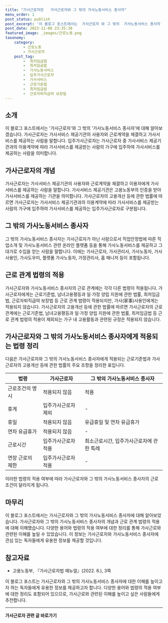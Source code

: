 ```yaml
---
title: "가사근로자란   가사근로자와 그 밖의 가사노동서비스 종사자"
menu_order: 1
post_status: publish
post_excerpt: '이 블로그 포스트에서는  가사근로자 와 그 밖의  가사노동서비스 종사자 에 대해 알아보겠습니다. 가사근로자는 가사서비스 제공기관의 사용자와 근로계약을 체결하고 가사서비스를 제공하는 사람을 말합니다. 입주가사근로자는 가사근로자 중 가사서비스 제공기관과의 이용계약에 따라 가사서비스를 제공받는 사람의 가구에 입주하여 가사서비스를 제공하는 사람을 의미합니다.'
post_date: 2023-11-06 23:35:38
featured_image: _images/근로노동.png
taxonomy:
    category:
        - 근로노동
        - 가사근로자
    post_tag:
        -  최저임금법
        -  최저임금법
        -  가사노동서비스
        -  입주가사근로자
        -  가사서비스
        -  근로기준법
        -  최저임금법
        -  근로자퇴직급여 보장법
---
```



## 소개
이 블로그 포스트에서는 '가사근로자'와 그 밖의 '가사노동서비스 종사자'에 대해 알아보겠습니다. 가사근로자는 가사서비스 제공기관의 사용자와 근로계약을 체결하고 가사서비스를 제공하는 사람을 말합니다. 입주가사근로자는 가사근로자 중 가사서비스 제공기관과의 이용계약에 따라 가사서비스를 제공받는 사람의 가구에 입주하여 가사서비스를 제공하는 사람을 의미합니다.

## 가사근로자의 개념
가사근로자는 가사서비스 제공기관의 사용자와 근로계약을 체결하고 이용자에게 가사서비스를 제공하는 사람을 말합니다. 가사서비스 제공기관은 고용노동부의 인증을 받아 가사서비스를 제공하는 기관을 의미합니다. 가사근로자의 고용개선 등에 관한 법률에 따르면 가사근로자는 가사서비스 제공기관과의 이용계약에 따라 가사서비스를 제공받는 사람의 가구에 입주하여 가사서비스를 제공하는 입주가사근로자로 구분됩니다.

## 그 밖의 가사노동서비스 종사자
그 밖의 가사노동서비스 종사자는 가사근로자가 아닌 사람으로서 직업안정법에 따른 직업소개 및 가사노동서비스 관련 온라인 플랫폼 등을 통해 가사노동서비스를 제공하고 그 대가로 수입을 얻는 사람을 말합니다. 이에는 가사근로자, 가사관리사, 가사노동자, 가사사용인, 가사도우미, 플랫폼 가사노동자, 가정관리사, 홈 매니저 등이 포함됩니다.

## 근로 관계 법령의 적용
가사근로자와 가사노동서비스 종사자의 근로 관계에는 각각 다른 법령이 적용됩니다. 가사근로자에게는 근로기준법, 남녀고용평등과 일·가정 양립 지원에 관한 법률, 최저임금법, 근로자퇴직급여 보장법 등 근로 관계 법령이 적용되지만, 가사(家事)사용인에게는 적용되지 않습니다. 가사근로자의 고용개선 등에 관한 법률에 따르면 가사근로자의 근로 관계에는 근로기준법, 남녀고용평등과 일·가정 양립 지원에 관한 법률, 최저임금법 등 근로 관계 법령의 적용이 제외되는 가구 내 고용활동과 관련된 규정은 적용되지 않습니다.

## 가사근로자와 그 밖의 가사노동서비스 종사자에게 적용되는 법령 정리
다음은 가사근로자와 그 밖의 가사노동서비스 종사자에게 적용되는 근로기준법과 가사근로자의 고용개선 등에 관한 법률의 주요 조항을 정리한 표입니다.

| 법령            | 가사근로자            | 그 밖의 가사노동서비스 종사자 |
|-----------------|----------------------|----------------------------|
| 근로조건의 명시 | 적용되지 않음       | 적용                     |
| 휴게            | 입주가사근로자 제외  | -                        |
| 휴일            | 적용되지 않음       | 유급휴일 및 연차 유급휴가 |
| 연차 유급휴가   | 적용되지 않음       | -                        |
| 근로시간        | 입주가사근로자 적용 | 최소근로시간, 입주가사근로자에 관한 특례 |
| 연장 근로의 제한 | 입주가사근로자 적용 | -                        |

이러한 법령의 적용 여부에 따라 가사근로자와 그 밖의 가사노동서비스 종사자의 근로 조건이 달라지게 됩니다.

## 마무리
이 블로그 포스트에서는 가사근로자와 그 밖의 가사노동서비스 종사자에 대해 알아보았습니다. 가사근로자와 그 밖의 가사노동서비스 종사자의 개념과 근로 관계 법령의 적용에 대해 이해했습니다. 다양한 용어와 법령의 적용 여부에 대한 정리를 통해 가사근로와 관련된 이해를 높일 수 있었습니다. 이 정보는 가사근로자와 가사노동서비스 종사자에 관심 있는 독자들에게 유용한 정보를 제공할 것입니다.

## 참고자료
- 고용노동부, 『가사근로자법 매뉴얼』(2022. 6.), 3쪽

이 블로그 포스트는 가사근로자와 그 밖의 가사노동서비스 종사자에 대한 이해를 높이고자 하는 독자들에게 유용한 정보를 제공하고자 합니다. 다양한 용어와 법령의 적용 여부에 대한 정리도 포함되어 있으므로, 가사근로와 관련된 이해를 높이고 싶은 사람들에게 추천합니다.
<!-- wp:separator -->
<hr class="wp-block-separator has-alpha-channel-opacity"/>
<!-- /wp:separator -->

<!-- wp:group {"backgroundColor":"base","layout":{"type":"constrained"}} -->
<div class="wp-block-group has-base-background-color has-background"><!-- wp:paragraph {"align":"center","fontSize":"medium"} -->
<p class="has-text-align-center has-large-font-size"><strong>가사근로자 관련 글 바로가기</strong></p>
<!-- /wp:paragraph -->


<!-- wp:latest-posts {"categories":[{"id":9531,"count":19,"description":"","link":"https://uknowlaw.com/category/%ea%b0%80%ec%82%ac%ea%b7%bc%eb%a1%9c%ec%9e%90/","name":"가사근로자","slug":"가사근로자","taxonomy":"category","parent":0,"meta":[],"_links":{"self":[{"href":"https://uknowlaw.com/wp-json/wp/v2/categories/9531"}],"collection":[{"href":"https://uknowlaw.com/wp-json/wp/v2/categories"}],"about":[{"href":"https://uknowlaw.com/wp-json/wp/v2/taxonomies/category"}],"wp:post_type":[{"href":"https://uknowlaw.com/wp-json/wp/v2/posts?categories=9531"}],"curies":[{"name":"wp","href":"https://api.w.org/{rel}","templated":true}]}}],"postsToShow":100,"excerptLength":28,"postLayout":"grid","columns":2,"featuredImageAlign":"left","featuredImageSizeSlug":"large","fontSize":18px} /--></div>
<!-- /wp:group -->